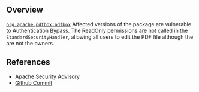 ## Overview
[`org.apache.pdfbox:pdfbox`](http://search.maven.org/#search%7Cga%7C1%7Ca%3A%22pdfbox%22)
Affected versions of the package are vulnerable to Authentication Bypass. The ReadOnly permissions are not called in the `StandardSecurityHandler`, allowing all users to edit the PDF file although the are not the owners.

## References
- [Apache Security Advisory](https://issues.apache.org/jira/browse/PDFBOX-3341)
- [Github Commit](https://github.com/apache/pdfbox/commit/f0c0fb1af3c0419bdea2fe3d0ab1fe36a6d9dc2c)
